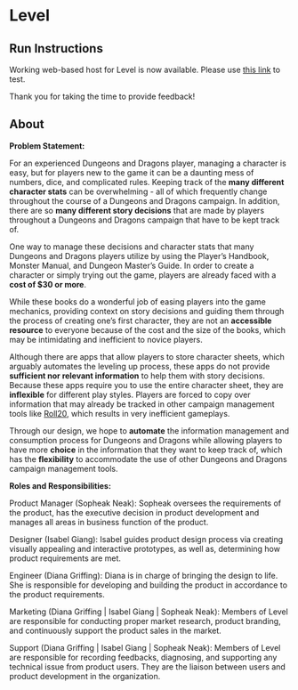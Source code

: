 # Level

## Run Instructions


Working web-based host for Level is now available. Please use [this link](http://students.washington.edu/sneak/Level/#/) to test.

Thank you for taking the time to provide feedback!




## About

**Problem Statement:** 

For an experienced Dungeons and Dragons player, managing a character is easy, but for players new to the game it can be a daunting mess of numbers, dice, and complicated rules. Keeping track of the **many different character stats** can be overwhelming - all of which frequently change throughout the course of a Dungeons and Dragons campaign. In addition, there are so **many different story decisions** that are made by players throughout a Dungeons and Dragons campaign that have to be kept track of.

One way to manage these decisions and character stats that many Dungeons and Dragons players utilize by using the Player’s Handbook, Monster Manual, and Dungeon Master’s Guide. In order to create a character or simply trying out the game, players are already faced with a **cost of $30 or more**. 

While these books do a wonderful job of easing players into the game mechanics, providing context on story decisions and guiding them through the process of creating one’s first character, they are not an **accessible resource** to everyone because of the cost and the size of the books, which may be intimidating and inefficient to novice players.

Although there are apps that allow players to store character sheets, which arguably automates the leveling up process, these apps do not provide **sufficient nor relevant information** to help them with story decisions. Because these apps require you to use the entire character sheet, they are **inflexible** for different play styles. Players are forced to copy over information that may already be tracked in other campaign management tools like [Roll20](https://roll20.net/), which results in very inefficient gameplays.

Through our design, we hope to **automate** the information management and consumption process for Dungeons and Dragons while allowing players to have more **choice** in the information that they want to keep track of, which has the **flexibility** to accommodate the use of other Dungeons and Dragons campaign management tools.

**Roles and Responsibilities:**

Product Manager (Sopheak Neak): Sopheak oversees the requirements of the product, has the executive decision in product development and manages all areas in business function of the product. 

Designer (Isabel Giang): Isabel guides product design process via creating visually appealing and interactive prototypes, as well as, determining how product requirements are met. 

Engineer (Diana Griffing): Diana is in charge of bringing the design to life. She is responsible for developing and building the product in accordance to the product requirements. 

Marketing (Diana Griffing | Isabel Giang | Sopheak Neak): Members of Level are responsible for conducting proper market research, product branding, and continuously support the product sales in the market.

Support (Diana Griffing | Isabel Giang | Sopheak Neak): Members of Level are responsible for recording feedbacks, diagnosing, and supporting any technical issue from product users. They are the liaison between users and product development in the organization.

